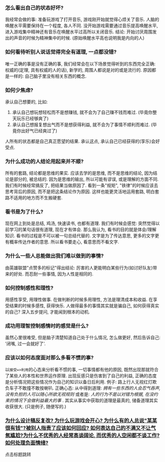 ### 怎么看出自己的状态好坏?

我经常会做的事: 准备玩游戏了打开音乐, 游戏刚开始就觉得心烦关了音乐. 人脑的唤醒水平需要保持在一个程度, 各人不同. 没开始游戏需要通过音乐提高唤醒水平, 进入游戏集中精神还有音乐在唤醒水平过高所以关闭音乐. 结论: 开始讨厌周围发出的声音的时候为精神集中的时候. (原始唤醒水平高也说明我是内向的人)

### 如何看待听别人说话觉得完全有道理, 一点都没错?

唯一正确的事是没有正确的事, 我们经常会在以下场景觉得听到的东西完全正确: 权威的(定理, 具有权威的人的话), 新学的, 周围人都说是对的或是流行的. 原因都是一样的: 自己脑子里没有相关东西的概念.

### 如何少焦虑?

承认自己想要的, 比如: 

1. 承认自己想玩想轻松而不是想赚钱, 就不会为了自己赚不钱而难过. (毕竟你整天玩乐已经够爽了)
2. 承认自己想报复想出气而不是想获得利益, 就不会为了事情不顺利而难过. (毕竟你出好气已经爽过了)

人所有的状态都是自己真正愿望的结果. 承认这点, 承认自己已经获得的(享乐)会好受点.

### 为什么成功的人结论用起来并不顺?

所有的套路, 结论都是思维的果实. 应该去学的是思维, 而不是思维的结论, 因为结论是部分的, 被总结的. 因为是思维的输出, 所以可能有谬误, 或是理解的方面不同. 我们有时候经常搞反了, 把结果当做原因了. 看到一条"规矩", "铁律"的时候应该去思考背后的原因, 而不是把这条结论作为原因. 这样也能更灵活地运用套路, 明白套路不适用的地方而不生搬硬套.

### 看书是为了什么?

现在网上到处是总结, 鸡汤, 快速读书, 也都有道理. 我们有时候会感觉: 突然觉得以前学习的某句话很有道理, 现在才有体会. 那么我认为, 看书的目的就是体会/理解知识. 看书的过程是不可以被一句总结代替的. 文字是为了传达意思, 更多的文字更有概率传达作者的意思. 所以看书要走心, 看意思而不看文字.

### 为什么一些人总能做出我们难以做到的事情?

由英雄联盟"点赞多的标记"得出结论: 厉害的人更能明白某些行为(如讨好队友)带来的好处. 而忍耐一些事情, 因为人性是相同的.

### 如何控制感性和理性?

用感性享受, 用理性做事. 在做判断的时候多用理性, 方法是理清成本和收益. 在享受结果的时候多感性, 获得快乐. 人做得最多的事情其实就是骗自己, 如何获得真实的自己? 深入五步提问, 才能闻到根本的动机.

### 成功用理智控制感情时的感觉是什么?

虽然心里很难受, 但是脑子清楚知道自己处于什么情况, 怎么做更好, 然后告诉自己: '闭嘴, 过一会就好了'.

### 应该以如何态度面对那么多看不惯的事?

以`接受=>利用`的心态来分析看不惯的事, 一切事情都有他的原因, 既然出现那就符合了某些人的本性和世界运作原理. 出现反感只是伤害到了自己的利益, 正确的态度是分析情况把这些情况作为自己的知识以备日后利用. 例子: 路上行人无视红灯欺负车子不敢撞不敢按喇叭. 正确心态: 从中得到道理: *拥有一些东西的人会忍气吞声, 没有负担的人可以随心所欲无视规则* 或者是: *人的行为不是以对错为根据, 在没约束的情况下会做利益最大的事* . 其实从事实中获取的道理是最真的, 储备道理其实收获很大. (只是例子, 随便写的.)

### [为什么设计稿反复改? 为什么玩游戏会开心? 为什么有的人总说"某某很有钱"?被别人指责了应该如何回应? 如何表达自己的不满又不让气氛尴尬?为什么不优秀的人经常高谈阔论, 而优秀的人空闲都不谈工作?如何处理负面情绪?](../2018/07/05/diary-june)

点击标题跳转